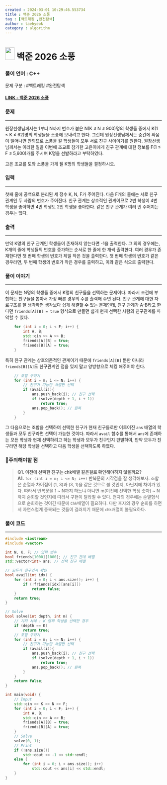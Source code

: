 ```yaml
---
created : 2024-03-01 10:29:46.553734
title : 백준 2026 소풍
tag : [백트래킹 ,완전탐색]
author : taehyeok
category : algorithm
---
```

# <img src="https://d2gd6pc034wcta.cloudfront.net/tier/14.svg" width="30" height="40"> 백준 2026 소풍


### 풀이 언어 : C++

문제 구분 : #백트래킹 #완전탐색
#### [LINK - 백준 2026 소풍](https://www.acmicpc.net/problem/2026)

### 문제

<hr>


원장선생님께서는 1부터 N까지 번호가 붙은 N(K ≤ N ≤ 900)명의 학생들 중에서 K(1 ≤ K ≤ 62)명의 학생들을 소풍에 보내려고 한다. 그런데 원장선생님께서는 중간에 싸움이 일어나면 안되므로 소풍을 갈 학생들이 모두 서로 친구 사이이기를 원한다. 원장선생님께서는 이러한 일을 이번에 조교로 참가한 고은이에게 친구 관계에 대한 정보를 F(1 ≤ F ≤ 5,600)개를 주시며 K명을 선발하라고 부탁하였다.

고은 조교를 도와 소풍을 가게 될 K명의 학생들을 결정하시오.

### 입력

<hr>


첫째 줄에 공백으로 분리된 세 정수 K, N, F가 주어진다. 다음 F개의 줄에는 서로 친구 관계인 두 사람의 번호가 주어진다. 친구 관계는 상호적인 관계이므로 2번 학생이 4번 학생을 좋아하면 4번 학생도 2번 학생을 좋아한다. 같은 친구 관계가 여러 번 주어지는 경우는 없다.
### 출력

<hr>


만약 K명의 친구 관계인 학생들이 존재하지 않는다면 -1을 출력한다. 그 외의 경우에는, K개의 줄에 학생들의 번호를 증가하는 순서로 한 줄에 한 개씩 출력한다. 여러 경우가 존재한다면 첫 번째 학생의 번호가 제일 작은 것을 출력한다. 첫 번째 학생의 번호가 같은 경우라면, 두 번째 학생의 번호가 작은 경우를 출력하고, 이와 같은 식으로 출력한다.
### 풀이 이야기

<hr>


이 문제는 N명의 학생들 중에서 K명의 친구들을 선택하는 문제이다. 따라서 조건에 부합하는 친구들을 뽑아서 가장 빠른 경우의 수를 출력해 주면 된다. 친구 관계에 대한 자료구조를 잘 생각하면 생각보다 쉽게 해결할 수 있는 문제인데, 친구 관계가 A-B라고 한다면 `friends[A][B] = true` 형식으로 만들면 쉽게 현재 선택한 사람의 친구관계를 파악할 수 있다.

```c++
    for (int i = 0; i < F; i++) {
        int A, B;
        std::cin >> A >> B;
        friends[A][B] = true;
        friends[B][A] = true;
    }
```
특히 친구 관계는 상호의존적인 관계이기 때문에 `friends[A][B]` 뿐만 아니라 `friends[B][A]`도 친구관계인 점을 잊지 말고 양방향으로 체킹 해주어야 한다.

```c++
    // 조합 구하기
    for (int i = m; i <= N; i++) {
        // 친구가 가능한 사람만 선택
        if (avail(i)){
            ans.push_back(i); // 친구 선택
            if (solve(depth + 1, i + 1))
                return true;
            ans.pop_back(); // 원복
        }
    }
```
그 다음으로는 조합을 선택하여 선택한 친구가 현재 친구들로만 이루어진 `ans` 배열의 학생들과 모두 친구라면 선택이 가능한 것이다. 따라서 `avail` 함수를 통해서 `ans`에 존재하는 모든 학생과 현재 선택하려고 하는 학생과 모두가 친구인지 판별하여, 만약 모두가 친구라면 해당 학생을 선택하고 다음 학생을 선택하도록 하였다.

### 🚨주의해야할 점
>**Q1. 이전에 선택한 친구는 chk배열 같은걸로 확인해야하지 않을까요?**  
>**A1.** `for (int i = m; i <= N; i++)` 반복문의 시작점을 잘 생각해보자. 조합은 순열과 차이점이 (1, 3)과 (3, 1)을 같은 것으로 볼 것인지, 아닌지에 차이가 있다. 따라서 반복문을 1 ~ N까지 하느냐 아니면 m(이전에 선택한 학생 숫자) ~ N 까지 순회할 것인지에 따라서 구현이 달라질 수 있다. 전자의 경우에는 순열형식으로 순회하는 것이긴 때문에 `Chk`배열이 필요하다. 다만 후자의 경우 순회를 하면서 자연스럽게 중복되는 것들이 걸러지기 때문에 `chk`배열이 불필요하다.


### 풀이 코드

<hr>


``` c++
#include <iostream>
#include <vector>

int N, K, F; // 입력 변수
bool friends[1000][1000]; // 친구 관계 배열
std::vector<int> ans; // 선택 친구 배열

// 모두가 친구인지 확인
bool avail(int idx) {
    for (int i = 0; i < ans.size(); i++) {
        if (!friends[idx][ans[i]])
            return false;
    }
    return true;
}

// Solve
bool solve(int depth, int m) {
    // 기저 사례 : K 명의 학생을 선택한 경우
    if (depth == K)
        return true;
    // 조합 구하기
    for (int i = m; i <= N; i++) {
        // 친구가 가능한 사람만 선택
        if (avail(i)){
            ans.push_back(i); // 친구 선택
            if (solve(depth + 1, i + 1))
                return true;
            ans.pop_back(); // 원복
        }
    }
    return false;
}

int main(void) {
    // Input
    std::cin >> K >> N >> F;
    for (int i = 0; i < F; i++) {
        int A, B;
        std::cin >> A >> B;
        friends[A][B] = true;
        friends[B][A] = true;
    }
    // Solve
    solve(0, 1);
    // Print
    if (!ans.size())
        std::cout << -1 << std::endl;
    else {
        for (int i = 0; i < ans.size(); i++)
            std::cout << ans[i] << std::endl;
    }
}
```
